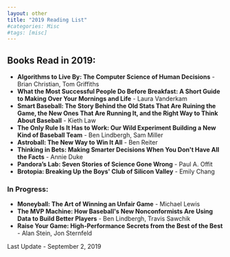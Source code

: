 ```yaml
---
layout: other
title: "2019 Reading List"
#categories: Misc
#tags: [misc]
---
```


## Books Read in 2019:

- __Algorithms to Live By: The Computer Science of Human Decisions__ - Brian Christian, Tom Griffiths
- __What the Most Successful People Do Before Breakfast: A Short Guide to Making Over Your Mornings and Life__ - Laura Vanderkam
- __Smart Baseball: The Story Behind the Old Stats That Are Ruining the Game, the New Ones That Are Running It, and the Right Way to Think About Baseball__ - Kieth Law
- __The Only Rule Is It Has to Work: Our Wild Experiment Building a New Kind of Baseball Team__ - Ben Lindbergh, Sam Miller 
- __Astroball: The New Way to Win It All__ - Ben Reiter
- __Thinking in Bets: Making Smarter Decisions When You Don't Have All the Facts__ - Annie Duke
- __Pandora’s Lab: Seven Stories of Science Gone Wrong__ - Paul A. Offit
- __Brotopia: Breaking Up the Boys' Club of Silicon Valley__ - Emily Chang


### In Progress:

- __Moneyball: The Art of Winning an Unfair Game__ - Michael Lewis
- __The MVP Machine: How Baseball's New Nonconformists Are Using Data to Build Better Players__ - Ben Lindbergh, Travis Sawchik
- __Raise Your Game: High-Performance Secrets from the Best of the Best__ - Alan Stein, 
Jon Sternfeld

Last Update - September 2, 2019